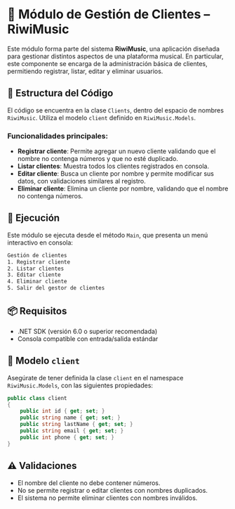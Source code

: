 

# 📇 Módulo de Gestión de Clientes – RiwiMusic

Este módulo forma parte del sistema **RiwiMusic**, una aplicación diseñada para gestionar distintos aspectos de una plataforma musical. En particular, este componente se encarga de la administración básica de clientes, permitiendo registrar, listar, editar y eliminar usuarios.

## 🧩 Estructura del Código

El código se encuentra en la clase `Clients`, dentro del espacio de nombres `RiwiMusic`. Utiliza el modelo `client` definido en `RiwiMusic.Models`.

### Funcionalidades principales:

- **Registrar cliente**: Permite agregar un nuevo cliente validando que el nombre no contenga números y que no esté duplicado.
- **Listar clientes**: Muestra todos los clientes registrados en consola.
- **Editar cliente**: Busca un cliente por nombre y permite modificar sus datos, con validaciones similares al registro.
- **Eliminar cliente**: Elimina un cliente por nombre, validando que el nombre no contenga números.

## 🧪 Ejecución

Este módulo se ejecuta desde el método `Main`, que presenta un menú interactivo en consola:

```bash
Gestión de clientes
1. Registrar cliente
2. Listar clientes
3. Editar cliente
4. Eliminar cliente
5. Salir del gestor de clientes
```

## 📦 Requisitos

- .NET SDK (versión 6.0 o superior recomendada)
- Consola compatible con entrada/salida estándar

## 📁 Modelo `client`

Asegúrate de tener definida la clase `client` en el namespace `RiwiMusic.Models`, con las siguientes propiedades:

```csharp
public class client
{
    public int id { get; set; }
    public string name { get; set; }
    public string lastName { get; set; }
    public string email { get; set; }
    public int phone { get; set; }
}
```

## ⚠️ Validaciones

- El nombre del cliente no debe contener números.
- No se permite registrar o editar clientes con nombres duplicados.
- El sistema no permite eliminar clientes con nombres inválidos.
